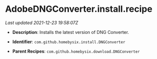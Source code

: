 # AdobeDNGConverter.install.recipe

_Last updated 2021-12-23 19:58:07Z_

- **Description**: Installs the latest version of DNG Converter.

- **Identifier**: `com.github.homebysix.install.DNGConverter`

- **Parent Recipes**: `com.github.homebysix.download.DNGConverter`